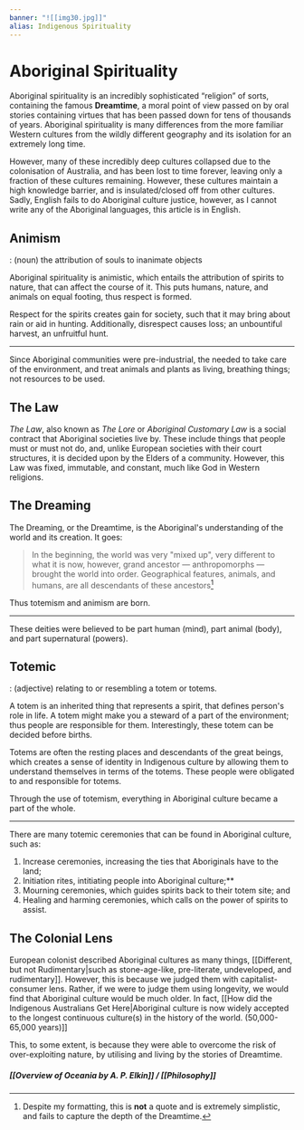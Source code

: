 ```yaml
---
banner: "![[img30.jpg]]"
alias: Indigenous Spirituality
---
```

# Aboriginal Spirituality
Aboriginal spirituality is an incredibly sophisticated “religion” of sorts, containing the famous **Dreamtime**, a moral point of view passed on by oral stories containing virtues that has been passed down for tens of thousands of years. Aboriginal spirituality is many differences from the more familiar Western cultures from the wildly different geography and its isolation for an extremely long time.

However, many of these incredibly deep cultures collapsed due to the colonisation of Australia, and has been lost to time forever, leaving only a fraction of these cultures remaining. However, these cultures maintain a high knowledge barrier, and is insulated/closed off from other cultures. Sadly, English fails to do Aboriginal culture justice, however, as I cannot write any of the Aboriginal languages, this article is in English.
## Animism
: (noun) the attribution of souls to inanimate objects

Aboriginal spirituality is animistic, which entails the attribution of spirits to nature, that can affect the course of it. This puts humans, nature, and animals on equal footing, thus respect is formed.

Respect for the spirits creates gain for society, such that it may bring about rain or aid in hunting. Additionally, disrespect causes loss; an unbountiful harvest, an unfruitful hunt.

---
Since Aboriginal communities were pre-industrial, the needed to take care of the environment, and treat animals and plants as living, breathing things; not resources to be used.
## The Law
*The Law*, also known as *The Lore* or *Aboriginal Customary Law* is a social contract that Aboriginal societies live by. These include things that people must or must not do, and, unlike European societies with their court structures, it is decided upon by the Elders of a community. However, this Law was fixed, immutable, and constant, much like God in Western religions.
## The Dreaming
The Dreaming, or the Dreamtime, is the Aboriginal's understanding of the world and its creation. It goes:
> In the beginning, the world was very "mixed up", very different to what it is now, however, grand ancestor — anthropomorphs — brought the world into order. Geographical features, animals, and humans, are all descendants of these ancestors[^3]

[^3]: Despite my formatting, this is **not** a quote and is extremely simplistic, and fails to capture the depth of the Dreamtime.

Thus totemism and animism are born.

---
These deities were believed to be part human (mind), part animal (body), and part supernatural (powers).
## Totemic
: (adjective) relating to or resembling a totem or totems.

A totem is an inherited thing that represents a spirit, that defines person's role in life. A totem might make you a steward of a part of the environment; thus people are responsible for them. Interestingly, these totem can be decided before births.

Totems are often the resting places and descendants of the great beings, which creates a sense of identity in Indigenous culture by allowing them to understand themselves in terms of the totems. These people were obligated to and responsible for totems.

Through the use of totemism, everything in Aboriginal culture became a part of the whole. 

---
There are many totemic ceremonies that can be found in Aboriginal culture, such as:
1. Increase ceremonies, increasing the ties that Aboriginals have to the land;
2. Initiation rites, intitiating people into Aboriginal culture;**
3. Mourning ceremonies, which guides spirits back to their totem site; and
4. Healing and harming ceremonies, which calls on the power of spirits to assist.
## The Colonial Lens
European colonist described Aboriginal cultures as many things, [[Different, but not Rudimentary|such as stone-age-like, pre-literate, undeveloped, and rudimentary]]. However, this is because we judged them with capitalist-consumer lens. Rather, if we were to judge them using longevity, we would find that Aboriginal culture would be much older. In fact, [[How did the Indigenous Australians Get Here|Aboriginal culture is now widely accepted to the longest continuous culture(s) in the history of the world. (50,000-65,000 years)]]

This, to some extent, is because they were able to overcome the risk of over-exploiting nature, by utilising and living by the stories of Dreamtime.

##### [[Overview of Oceania by A. P. Elkin]] / [[Philosophy]]

[^1]: [Aboriginal spirituality | Australians Together](https://australianstogether.org.au/discover/indigenous-culture/aboriginal-spirituality)
[^2]:[Aboriginal Wisdom & Philosophy | Culture | Awabakal | AMRHD | The University of Newcastle | Australia](https://downloads.newcastle.edu.au/library/cultural%20collections/awaba/culture/wisdom.html)
